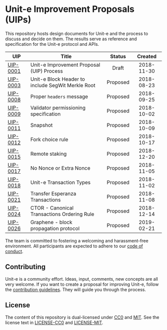 # Unit-e Improvement Proposals (UIPs)

This repository hosts design documents for Unit-e and the process to discuss and
decide on them. The results serve as reference and specification for the Unit-e
protocol and APIs.

| UIP | Title | Status | Created |
|---|---|:---:|:---:|
|[UIP-0001](https://github.com/dtr-org/uips/blob/master/UIP-0001.md)|Unit-e Improvement Proposal (UIP) Process|Draft|2018-11-30|
|[UIP-0003](https://github.com/dtr-org/uips/blob/master/UIP-0003.md)|Unit-e Block Header to include SegWit Merkle Root|Proposed|2018-08-23|
|[UIP-0008](https://github.com/dtr-org/uips/blob/master/UIP-0008.md)|Proper `headers` message|Proposed|2018-09-25|
|[UIP-0009](https://github.com/dtr-org/uips/blob/master/UIP-0009.md)|Validator permissioning specification|Proposed|2018-10-02|
|[UIP-0011](https://github.com/dtr-org/uips/blob/master/UIP-0011.md)|Snapshot|Proposed|2018-10-09|
|[UIP-0012](https://github.com/dtr-org/uips/blob/master/UIP-0012.md)|Fork choice rule|Proposed|2018-10-17|
|[UIP-0015](https://github.com/dtr-org/uips/blob/master/UIP-0015.md)|Remote staking|Proposed|2018-12-20|
|[UIP-0017](https://github.com/dtr-org/uips/blob/master/UIP-0017.md)|No Nonce or Extra Nonce|Proposed|2018-11-05|
|[UIP-0018](https://github.com/dtr-org/uips/blob/master/UIP-0018.md)|Unit-e Transaction Types|Proposed|2018-11-02|
|[UIP-0021](https://github.com/dtr-org/uips/blob/master/UIP-0021.md)|Transfer Esperanza Transactions|Proposed|2018-11-08|
|[UIP-0024](https://github.com/dtr-org/uips/blob/master/UIP-0024.md)|CTOR - Canonical Transactions Ordering Rule|Proposed|2018-12-14|
|[UIP-0026](https://github.com/dtr-org/uips/blob/master/UIP-0026.md)|Graphene - block propagation protocol|Proposed|2019-02-21|

The team is committed to fostering a welcoming and harassment-free
environment. All participants are expected to adhere to our [code of
conduct](CODE_OF_CONDUCT.md).

## Contributing

Unit-e is a community effort. Ideas, input, comments, new concepts are all very
welcome. If you want to create a proposal for improving Unit-e, follow the
[contribution guidelines](CONTRIBUTING.md). They will guide you through the
process.

## License

The content of this repository is dual-licensed under
[CC0](https://creativecommons.org/publicdomain/zero/1.0/) and
[MIT](https://opensource.org/licenses/MIT). See the license text in
[LICENSE-CC0](LICENSE-CC0) and [LICENSE-MIT](LICENSE-MIT).
